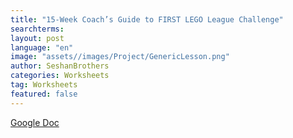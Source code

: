 ```yaml
---
title: "15-Week Coach’s Guide to FIRST LEGO League Challenge"
searchterms:
layout: post
language: "en"
image: "assets//images/Project/GenericLesson.png"
author: SeshanBrothers
categories: Worksheets
tag: Worksheets
featured: false
---
```


<a href="https://docs.google.com/document/d/1p3yrIg1x1_76pLOV7tajIVtahb6uAaIfYuHBxCjy2h8/edit?usp=sharing">Google Doc</a>
